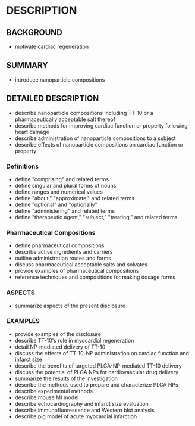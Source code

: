# DESCRIPTION

## BACKGROUND

- motivate cardiac regeneration

## SUMMARY

- introduce nanoparticle compositions

## DETAILED DESCRIPTION

- describe nanoparticle compositions including TT-10 or a pharmaceutically acceptable salt thereof
- describe methods for improving cardiac function or property following heart damage
- describe administration of nanoparticle compositions to a subject
- describe effects of nanoparticle compositions on cardiac function or property

### Definitions

- define "comprising" and related terms
- define singular and plural forms of nouns
- define ranges and numerical values
- define "about," "approximate," and related terms
- define "optional" and "optionally"
- define "administering" and related terms
- define "therapeutic agent," "subject," "treating," and related terms

### Pharmaceutical Compositions

- define pharmaceutical compositions
- describe active ingredients and carriers
- outline administration routes and forms
- discuss pharmaceutical acceptable salts and solvates
- provide examples of pharmaceutical compositions
- reference techniques and compositions for making dosage forms

### ASPECTS

- summarize aspects of the present disclosure

### EXAMPLES

- provide examples of the disclosure
- describe TT-10's role in myocardial regeneration
- detail NP-mediated delivery of TT-10
- discuss the effects of TT-10-NP administration on cardiac function and infarct size
- describe the benefits of targeted PLGA-NP-mediated TT-10 delivery
- discuss the potential of PLGA NPs for cardiovascular drug delivery
- summarize the results of the investigation
- describe the methods used to prepare and characterize PLGA NPs
- describe experimental methods
- describe mouse MI model
- describe echocardiography and infarct size evaluation
- describe immunofluorescence and Western blot analysis
- describe pig model of acute myocardial infarction

